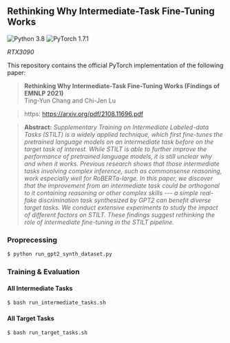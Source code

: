 ## Rethinking Why Intermediate-Task Fine-Tuning Works

![Python 3.8](https://img.shields.io/badge/python-3.8-green.svg?style=plastic)
![PyTorch 1.7.1](https://img.shields.io/badge/pytorch-1.7.1-green.svg?style=plastic)

*RTX3090*

This repository contains the official PyTorch implementation of the following paper:

> **Rethinking Why Intermediate-Task Fine-Tuning Works (Findings of EMNLP 2021)**<br>
> Ting-Yun Chang and Chi-Jen Lu<br>

> https: https://arxiv.org/pdf/2108.11696.pdf

>
> **Abstract:** *Supplementary Training on Intermediate Labeled-data Tasks (STILT) is a widely applied technique, which first fine-tunes the pretrained language models on an intermediate task before on the target task of interest. While STILT is able to further improve the performance of pretrained language models, it is still unclear why and when it works. Previous research shows that those intermediate tasks involving complex inference, such as commonsense reasoning, work especially well for  RoBERTa-large.
In this paper, we discover that the improvement from an intermediate task could be orthogonal to it containing reasoning or other complex skills --- a simple real-fake discrimination task synthesized by GPT2 can benefit diverse target tasks. We conduct extensive experiments to study the impact of different factors on STILT. These findings suggest rethinking the role of intermediate fine-tuning in the STILT pipeline.*

### Proprecessing
```bash
$ python run_gpt2_synth_dataset.py
```

### Training & Evaluation

#### All Intermediate Tasks
```bash
$ bash run_intermediate_tasks.sh
```

#### All Target Tasks
```bash
$ bash run_target_tasks.sh
```
